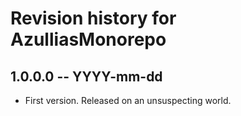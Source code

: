 # Revision history for AzulliasMonorepo

## 1.0.0.0 -- YYYY-mm-dd

* First version. Released on an unsuspecting world.
